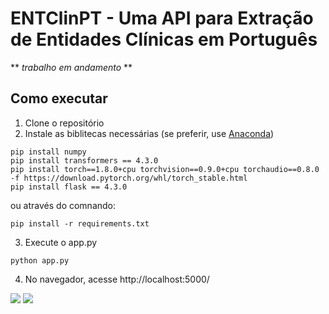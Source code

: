 # ENTClinPT - Uma API para Extração de Entidades Clínicas em Português

** *trabalho em andamento* **

## Como executar
1. Clone o repositório
2. Instale as biblitecas necessárias (se preferir, use [Anaconda](anaconda.com))
```
pip install numpy
pip install transformers == 4.3.0
pip install torch==1.8.0+cpu torchvision==0.9.0+cpu torchaudio==0.8.0 -f https://download.pytorch.org/whl/torch_stable.html
pip install flask == 4.3.0
```
ou através do comnando:
```
pip install -r requirements.txt
```
3. Execute o app.py
```
python app.py
```
4. No navegador, acesse http://localhost:5000/

<img src="https://github.com/lisaterumi/EntClinBr/blob/main/prints/entclinbr1.jpg">

<img src="https://github.com/lisaterumi/EntClinBr/blob/main/prints/entclinbr2.jpg">

